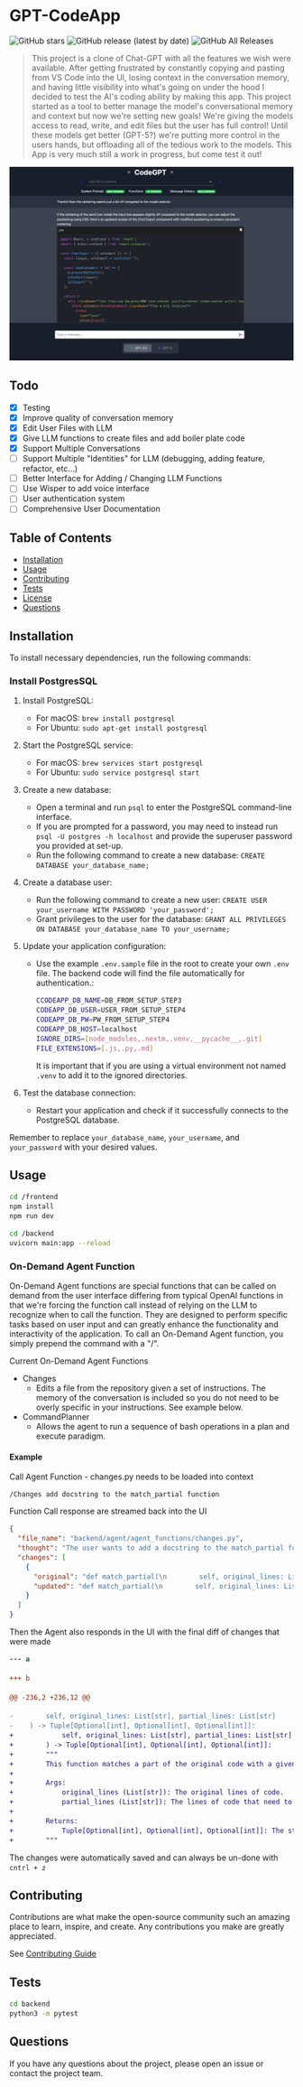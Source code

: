 # GPT-CodeApp

![GitHub stars](https://img.shields.io/github/stars/blazickjp/GPT-CodeApp?style=social) ![GitHub release (latest by date)](https://img.shields.io/github/v/release/blazickjp/GPT-CodeApp) ![GitHub All Releases](https://img.shields.io/github/downloads/blazickjp/GPT-CodeApp/total)

> This project is a clone of Chat-GPT with all the features we wish were available. After getting frustrated by constantly copying and pasting from VS Code into the UI, losing context in the conversation memory, and having little visibility into what's going on under the hood I decided to test the AI's coding ability by making this app. This project started as a tool to better manage the model's conversational memory and context but now we're setting new goals! We're giving the models access to read, write, and edit files but the user has full control! Until these models get better (GPT-5?) we're putting more control in the users hands, but offloading all of the tedious work to the models. This App is very much still a work in progress, but come test it out!

![](images/Snip20230801_3.png)

## Todo

- [x] Testing
- [x] Improve quality of conversation memory
- [x] Edit User Files with LLM
- [x] Give LLM functions to create files and add boiler plate code
- [x] Support Multiple Conversations
- [ ] Support Multiple "Identities" for LLM (debugging, adding feature, refactor, etc...)
- [ ] Better Interface for Adding / Changing LLM Functions
- [ ] Use Wisper to add voice interface
- [ ] User authentication system
- [ ] Comprehensive User Documentation

## Table of Contents

- [Installation](#installation)
- [Usage](#usage)
- [Contributing](#contributing)
- [Tests](#tests)
- [License](#license)
- [Questions](#questions)

## Installation

To install necessary dependencies, run the following commands:

### Install PostgresSQL
1. Install PostgreSQL: 
   - For macOS: `brew install postgresql`
   - For Ubuntu: `sudo apt-get install postgresql`

2. Start the PostgreSQL service:
   - For macOS: `brew services start postgresql`
   - For Ubuntu: `sudo service postgresql start`

3. Create a new database:
   - Open a terminal and run `psql` to enter the PostgreSQL command-line interface.
   - If you are prompted for a password, you may need to instead run `psql -U postgres -h localhost` and provide the superuser password you provided at set-up.
   - Run the following command to create a new database: `CREATE DATABASE your_database_name;`

4. Create a database user:
   - Run the following command to create a new user: `CREATE USER your_username WITH PASSWORD 'your_password';`
   - Grant privileges to the user for the database: `GRANT ALL PRIVILEGES ON DATABASE your_database_name TO your_username;`

5. Update your application configuration:
   - Use the example `.env.sample` file in the root to create your own `.env` file. The backend code will find the file automatically for authentication.:
      ```sh
      CCODEAPP_DB_NAME=DB_FROM_SETUP_STEP3
      CODEAPP_DB_USER=USER_FROM_SETUP_STEP4
      CODEAPP_DB_PW=PW_FROM_SETUP_STEP4
      CODEAPP_DB_HOST=localhost
      IGNORE_DIRS=[node_modules,.nextm,.venv,__pycache__,.git]
      FILE_EXTENSIONS=[.js,.py,.md]
      ```
      It is important that if you are using a virtual environment not named `.venv` to add it to the ignored directories.

6. Test the database connection:
   - Restart your application and check if it successfully connects to the PostgreSQL database.

Remember to replace `your_database_name`, `your_username`, and `your_password` with your desired values.

## Usage

```bash
cd /frontend
npm install
npm run dev
```

```bash
cd /backend
uvicorn main:app --reload
```

### On-Demand Agent Function

On-Demand Agent functions are special functions that can be called on demand from the user interface differing from typical OpenAI functions in that we're forcing the function call instead of relying on the LLM to recognize when to call the function. They are designed to perform specific tasks based on user input and can greatly enhance the functionality and interactivity of the application. To call an On-Demand Agent function, you simply prepend the command with a "/".

Current On-Demand Agent Functions

 - Changes
   - Edits a file from the repository given a set of instructions. The memory of the conversation is included so you do not need
   to be overly specific in your instructions. See example below.
- CommandPlanner
   - Allows the agent to run a sequence of bash operations in a plan and execute paradigm.

#### Example

Call Agent Function - changes.py needs to be loaded into context

```
/Changes add docstring to the match_partial function
```

Function Call response are streamed back into the UI

```json
{
  "file_name": "backend/agent/agent_functions/changes.py",
  "thought": "The user wants to add a docstring to the match_partial function. Docstrings are important for code readability and maintainability, as they explain the purpose of a function, its arguments, and its return value.",
  "changes": [
    {
      "original": "def match_partial(\n        self, original_lines: List[str], partial_lines: List[str]\n    ) -> Tuple[Optional[int], Optional[int], Optional[int]]:",
      "updated": "def match_partial(\n        self, original_lines: List[str], partial_lines: List[str]\n    ) -> Tuple[Optional[int], Optional[int], Optional[int]]:\n    \"\"\"\n    This function matches a part of the original code with a given part.\n\n    Args:\n        original_lines (List[str]): The original lines of code.\n        partial_lines (List[str]): The lines of code that need to be matched.\n\n    Returns:\n        Tuple[Optional[int], Optional[int], Optional[int]]: The start and end indices of the match in the original code and the number of leading spaces in the matched part.\n    \"\"\""
    }
  ]
}
```

Then the Agent also responds in the UI with the final diff of changes that were made

```diff
--- a

+++ b

@@ -236,2 +236,12 @@

-        self, original_lines: List[str], partial_lines: List[str]
-    ) -> Tuple[Optional[int], Optional[int], Optional[int]]:
+            self, original_lines: List[str], partial_lines: List[str]
+        ) -> Tuple[Optional[int], Optional[int], Optional[int]]:
+        """
+        This function matches a part of the original code with a given part.
+    
+        Args:
+            original_lines (List[str]): The original lines of code.
+            partial_lines (List[str]): The lines of code that need to be matched.
+    
+        Returns:
+            Tuple[Optional[int], Optional[int], Optional[int]]: The start and end indices of the match in the original code and the number of leading spaces in the matched part.
+        """
```

The changes were automatically saved and can always be un-done with `cntrl + z`

## Contributing

Contributions are what make the open-source community such an amazing place to learn, inspire, and create. Any contributions you make are greatly appreciated.

See [Contributing Guide](CONTRIBUTING.md)

## Tests

```bash
cd backend
python3 -m pytest 
```

## Questions

If you have any questions about the project, please open an issue or contact the project team.

